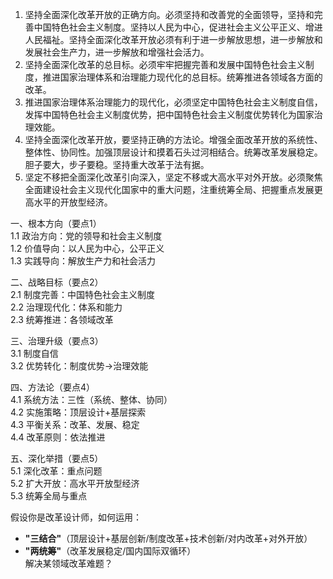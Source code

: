 1. 坚持全面深化改革开放的正确方向。必须坚持和改善党的全面领导，坚持和完善中国特色社会主义制度。坚持以人民为中心，促进社会主义公平正义、增进人民福祉。坚持全面深化改革开放必须有利于进一步解放思想，进一步解放和发展社会生产力，进一步解放和增强社会活力。
2. 坚持全面深化改革的总目标。必须牢牢把握完善和发展中国特色社会主义制度，推进国家治理体系和治理能力现代化的总目标。统筹推进各领域各方面的改革。
3. 推进国家治理体系治理能力的现代化，必须坚定中国特色社会主义制度自信，发挥中国特色社会主义制度优势，把中国特色社会主义制度优势转化为国家治理效能。
4. 坚持全面深化改革开放，要坚持正确的方法论。增强全面改革开放的系统性、整体性、协同性。加强顶层设计和摸着石头过河相结合。统筹改革发展稳定。胆子要大，步子要稳。坚持重大改革于法有据。
5. 坚定不移把全面深化改革引向深入，坚定不移或大高水平对外开放。必须聚焦全面建设社会主义现代化国家中的重大问题，注重统筹全局、把握重点发展更高水平的开放型经济。




一、根本方向（要点1）  
1.1 政治方向：党的领导和社会主义制度  
1.2 价值导向：以人民为中心，公平正义  
1.3 实践导向：解放生产力和社会活力

二、战略目标（要点2）  
2.1 制度完善：中国特色社会主义制度  
2.2 治理现代化：体系和能力  
2.3 统筹推进：各领域改革

三、治理升级（要点3）  
3.1 制度自信  
3.2 优势转化：制度优势→治理效能

四、方法论（要点4）  
4.1 系统方法：三性（系统、整体、协同）  
4.2 实施策略：顶层设计+基层探索  
4.3 平衡关系：改革、发展、稳定  
4.4 改革原则：依法推进

五、深化举措（要点5）  
5.1 深化改革：重点问题  
5.2 扩大开放：高水平开放型经济  
5.3 统筹全局与重点


假设你是改革设计师，如何运用：

- ​**"三结合"**​（顶层设计+基层创新/制度改革+技术创新/对内改革+对外开放）
- ​**"两统筹"**​（改革发展稳定/国内国际双循环）  
    解决某领域改革难题？